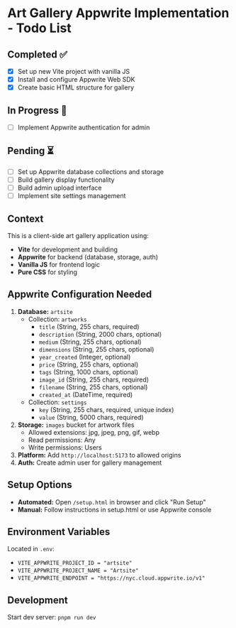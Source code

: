 # Art Gallery Appwrite Implementation - Todo List

## Completed ✅
- [x] Set up new Vite project with vanilla JS
- [x] Install and configure Appwrite Web SDK
- [x] Create basic HTML structure for gallery

## In Progress 🔄
- [ ] Implement Appwrite authentication for admin

## Pending ⏳
- [ ] Set up Appwrite database collections and storage
- [ ] Build gallery display functionality
- [ ] Build admin upload interface
- [ ] Implement site settings management

## Context
This is a client-side art gallery application using:
- **Vite** for development and building
- **Appwrite** for backend (database, storage, auth)
- **Vanilla JS** for frontend logic
- **Pure CSS** for styling

## Appwrite Configuration Needed
1. **Database:** `artsite`
   - Collection: `artworks`
     - `title` (String, 255 chars, required)
     - `description` (String, 2000 chars, optional)
     - `medium` (String, 255 chars, optional)
     - `dimensions` (String, 255 chars, optional)
     - `year_created` (Integer, optional)
     - `price` (String, 255 chars, optional)
     - `tags` (String, 1000 chars, optional)
     - `image_id` (String, 255 chars, required)
     - `filename` (String, 255 chars, optional)
     - `created_at` (DateTime, required)
   - Collection: `settings`
     - `key` (String, 255 chars, required, unique index)
     - `value` (String, 5000 chars, required)
2. **Storage:** `images` bucket for artwork files
   - Allowed extensions: jpg, jpeg, png, gif, webp
   - Read permissions: Any
   - Write permissions: Users
3. **Platform:** Add `http://localhost:5173` to allowed origins
4. **Auth:** Create admin user for gallery management

## Setup Options
- **Automated:** Open `/setup.html` in browser and click "Run Setup"
- **Manual:** Follow instructions in setup.html or use Appwrite console

## Environment Variables
Located in `.env`:
- `VITE_APPWRITE_PROJECT_ID = "artsite"`
- `VITE_APPWRITE_PROJECT_NAME = "Artsite"` 
- `VITE_APPWRITE_ENDPOINT = "https://nyc.cloud.appwrite.io/v1"`

## Development
Start dev server: `pnpm run dev`